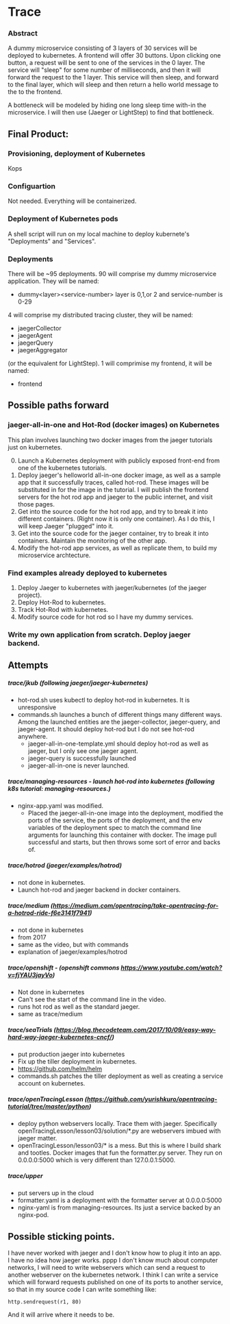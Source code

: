 # Trace

### Abstract

A dummy microservice consisting of 3 layers of 30 services will be deployed to kubernetes. A frontend will offer 30 buttons. Upon clicking one button, a request will be sent to one of the services in the 0 layer. The service will "sleep" for some number of milliseconds, and then it will forward the request to the 1 layer. This service will then sleep, and forward to the final layer, which will sleep and then return a hello world message to the to the frontend.

A bottleneck will be modeled by hiding one long sleep time with-in the microservice. I will then use (Jaeger or LightStep) to find that bottleneck.


## Final Product:

### Provisioning, deployment of Kubernetes
Kops

### Configuartion
Not needed. Everything will be containerized. 

### Deployment of Kubernetes pods
A shell script will run on my local machine to deploy kubernete's "Deployments" and "Services". 

### Deployments
There will be ~95 deployments. 90 will comprise my dummy microservice application. They will be named: 

 - dummy\<layer\>\<service-number\> layer is 0,1,or 2 and service-number is 0-29

4 will comprise my distributed tracing cluster, they will be named:

- jaegerCollector
- jaegerAgent
- jaegerQuery
- jaegerAggregator

(or the equivalent for LightStep). 1 will comprimise my frontend, it will be named:

- frontend

## Possible paths forward

### jaeger-all-in-one and Hot-Rod (docker images) on Kubernetes 

This plan involves launching two docker images from the jaeger tutorials just on kubernetes.

0. Launch a Kubernetes deployment with publicly exposed front-end from one of the kubernetes tutorials.
1. Deploy jaeger's helloworld all-in-one docker image, as well as a sample app that it successfully traces, called hot-rod. These images will be substituted in for the image in the tutorial. I will publish the frontend servers for the hot rod app and jaeger to the public internet, and visit those pages.
2. Get into the source code for the hot rod app, and try to break it into different containers. (Right now it is only one container). As I do this, I will keep Jaeger "plugged" into it. 
3. Get into the source code for the jaeger container, try to break it into containers. Maintain the monitoring of the other app.
4. Modify the hot-rod app services, as well as replicate them, to build my microservice archtecture. 

### Find examples already deployed to kubernetes

1. Deploy Jaeger to kubernetes with jaeger/kubernetes (of the jaeger project).
2. Deploy Hot-Rod to kubernetes. 
3. Track Hot-Rod with kubernetes.
4. Modify source code for hot rod so I have my dummy services.

### Write my own application from scratch. Deploy jaeger backend.

## Attempts

##### trace/jkub (following jaeger/jaeger-kubernetes)

- hot-rod.sh uses kubectl to deploy hot-rod in kubernetes. It is unresponsive
- commands.sh launches a bunch of different things many different ways. Among the launched entities are the jaeger-collector, jaeger-query, and jaeger-agent. It should deploy hot-rod but I do not see hot-rod anywhere. 
	- jaeger-all-in-one-template.yml should deploy hot-rod as well as jaeger, but I only see one jaeger agent. 
	- jaeger-query is successfully launched
	- jaeger-all-in-one is never launched.

##### trace/managing-resources - launch hot-rod into kubernetes (following k8s tutorial: managing-resources.)

-  nginx-app.yaml was modified. 
	-  Placed the jaeger-all-in-one image into the deployment, modified the ports of the service, the ports of the deployment, and the env variables of the deployment spec to match the command line arguments for launching this container with docker. The image pull successful and starts, but then throws some sort of error and backs of. 

##### trace/hotrod (jaeger/examples/hotrod)

- not done in kubernetes. 
- Launch hot-rod and jaeger backend in docker containers.

##### trace/medium (https://medium.com/opentracing/take-opentracing-for-a-hotrod-ride-f6e3141f7941)

- not done in kubernetes
- from 2017
- same as the video, but with commands
- explanation of jaeger/examples/hotrod

##### trace/openshift - (openshift commons https://www.youtube.com/watch?v=fjYAU3jayVo)
- Not done in kubernetes
- Can't see the start of the command line in the video.
- runs hot rod as well as the standard jaeger.
- same as trace/medium

##### trace/seaTrials (https://blog.thecodeteam.com/2017/10/09/easy-way-hard-way-jaeger-kubernetes-cncf/)
- put production jaeger into kubernetes
- Fix up the tiller deployment in kubernetes. 
- https://github.com/helm/helm
- commands.sh patches the tiller deployment as well as creating a service account on kubernetes.

##### trace/openTracingLesson (https://github.com/yurishkuro/opentracing-tutorial/tree/master/python)
- deploy python webservers locally. Trace them with jaeger. Specifically openTracingLesson/lesson03/solution/*.py are webservers imbued with jaeger matter.
- openTracingLesson/lesson03/* is a mess. But this is where I build shark and tootles. Docker images that fun the formatter.py server. They run on 0.0.0.0:5000 which is very different than 127.0.0.1:5000. 

##### trace/upper
- put servers up in the cloud
- formatter.yaml is a deployment with the formatter server at 0.0.0.0:5000
- nginx-yaml is from managing-resources. Its just a service backed by an nginx-pod.

## Possible sticking points.

I have never worked with jaeger and I don't know how to plug it into an app. I have no idea how jaeger works. 
pppp
I don't know much about computer networks, I will need to write webservers which can send a request to another webserver on the kubernetes network. I think I can write a service which will forward requests published on one of its ports to another service, so that in my source code I can write something like:

	http.sendrequest(r1, 80)
	
And it will arrive where it needs to be.	 








